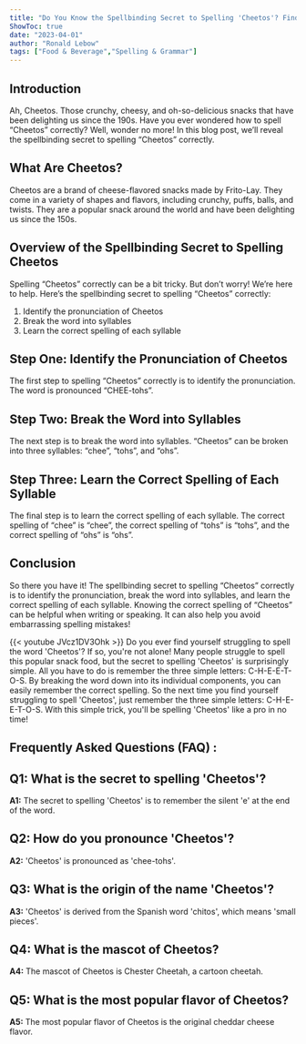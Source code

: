 ```yaml
---
title: "Do You Know the Spellbinding Secret to Spelling 'Cheetos'? Find Out Now!"
ShowToc: true 
date: "2023-04-01"
author: "Ronald Lebow" 
tags: ["Food & Beverage","Spelling & Grammar"]
---
```

## Introduction

Ah, Cheetos. Those crunchy, cheesy, and oh-so-delicious snacks that have been delighting us since the 190s. Have you ever wondered how to spell “Cheetos” correctly? Well, wonder no more! In this blog post, we’ll reveal the spellbinding secret to spelling “Cheetos” correctly.

## What Are Cheetos?

Cheetos are a brand of cheese-flavored snacks made by Frito-Lay. They come in a variety of shapes and flavors, including crunchy, puffs, balls, and twists. They are a popular snack around the world and have been delighting us since the 150s.

## Overview of the Spellbinding Secret to Spelling Cheetos

Spelling “Cheetos” correctly can be a bit tricky. But don’t worry! We’re here to help. Here’s the spellbinding secret to spelling “Cheetos” correctly:

1. Identify the pronunciation of Cheetos
2. Break the word into syllables
3. Learn the correct spelling of each syllable

## Step One: Identify the Pronunciation of Cheetos

The first step to spelling “Cheetos” correctly is to identify the pronunciation. The word is pronounced “CHEE-tohs”.

## Step Two: Break the Word into Syllables

The next step is to break the word into syllables. “Cheetos” can be broken into three syllables: “chee”, “tohs”, and “ohs”.

## Step Three: Learn the Correct Spelling of Each Syllable

The final step is to learn the correct spelling of each syllable. The correct spelling of “chee” is “chee”, the correct spelling of “tohs” is “tohs”, and the correct spelling of “ohs” is “ohs”.

## Conclusion

So there you have it! The spellbinding secret to spelling “Cheetos” correctly is to identify the pronunciation, break the word into syllables, and learn the correct spelling of each syllable. Knowing the correct spelling of “Cheetos” can be helpful when writing or speaking. It can also help you avoid embarrassing spelling mistakes!

{{< youtube JVcz1DV3Ohk >}} 
Do you ever find yourself struggling to spell the word 'Cheetos'? If so, you're not alone! Many people struggle to spell this popular snack food, but the secret to spelling 'Cheetos' is surprisingly simple. All you have to do is remember the three simple letters: C-H-E-E-T-O-S. By breaking the word down into its individual components, you can easily remember the correct spelling. So the next time you find yourself struggling to spell 'Cheetos', just remember the three simple letters: C-H-E-E-T-O-S. With this simple trick, you'll be spelling 'Cheetos' like a pro in no time!

## Frequently Asked Questions (FAQ) :
## Q1: What is the secret to spelling 'Cheetos'?

**A1:** The secret to spelling 'Cheetos' is to remember the silent 'e' at the end of the word.

## Q2: How do you pronounce 'Cheetos'?

**A2:** 'Cheetos' is pronounced as 'chee-tohs'.

## Q3: What is the origin of the name 'Cheetos'?

**A3:** 'Cheetos' is derived from the Spanish word 'chitos', which means 'small pieces'.

## Q4: What is the mascot of Cheetos?

**A4:** The mascot of Cheetos is Chester Cheetah, a cartoon cheetah.

## Q5: What is the most popular flavor of Cheetos?

**A5:** The most popular flavor of Cheetos is the original cheddar cheese flavor.





